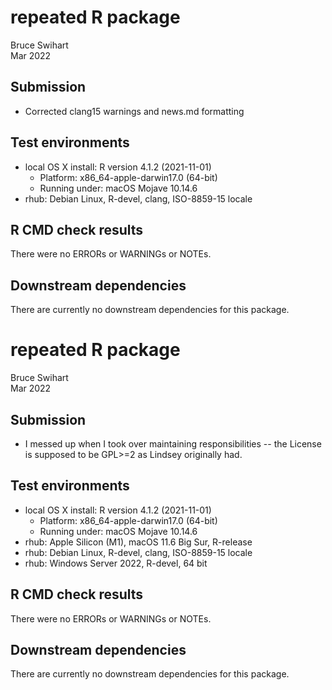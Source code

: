 # repeated R package
Bruce Swihart  
Mar 2022

## Submission

  * Corrected clang15 warnings and news.md formatting

## Test environments
* local OS X install: R version 4.1.2 (2021-11-01) 
    * Platform: x86_64-apple-darwin17.0 (64-bit)
    * Running under: macOS Mojave 10.14.6
* rhub: Debian Linux, R-devel, clang, ISO-8859-15 locale

## R CMD check results
There were no ERRORs or WARNINGs or NOTEs.


## Downstream dependencies
There are currently no downstream dependencies for this package.



# repeated R package
Bruce Swihart  
Mar 2022


## Submission

  * I messed up when I took over maintaining responsibilities -- the License is supposed to be GPL>=2 as Lindsey originally had.

## Test environments
* local OS X install: R version 4.1.2 (2021-11-01) 
    * Platform: x86_64-apple-darwin17.0 (64-bit)
    * Running under: macOS Mojave 10.14.6
* rhub: Apple Silicon (M1), macOS 11.6 Big Sur, R-release    
* rhub: Debian Linux, R-devel, clang, ISO-8859-15 locale
* rhub: Windows Server 2022, R-devel, 64 bit

## R CMD check results
There were no ERRORs or WARNINGs or NOTEs.


## Downstream dependencies
There are currently no downstream dependencies for this package.

